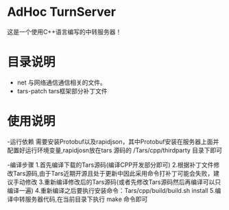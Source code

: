 # AdHoc TurnServer
  这是一个使用C++语言编写的中转服务器！
  
# 目录说明
- net 
	与网络通信通信相关的文件。
- tars-patch
	tars框架部分补丁文件
	
# 使用说明

-运行依赖
	需要安装Protobuf以及rapidjson，其中Protobuf安装在服务器上面并配置好运行环境变量,rapidjosn放在tars 源码的 /Tars/cpp/thirdparty 目录下即可

-编译步骤
	1.首先编译下载的Tars源码(编译CPP开发部分即可)
	2.根据补丁文件修改Tars源码,由于Tars近期开源且处于更新中因此采用命令打补丁可能会失败，建议手动修改
	3.重新编译修改后的Tars源码(或者先修改Tars源码然后再编译可以只编译一遍)
	4.重新编译之后要执行安装命令：Tars/cpp/build/build.sh install
	5.编译中转服务器代码,在当前目录下执行 make 命令即可



